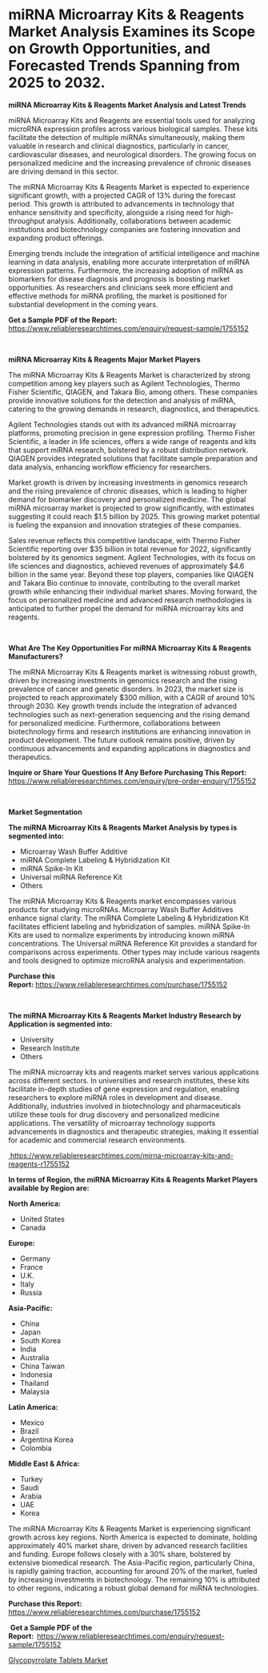 <p><h1>miRNA Microarray Kits & Reagents Market Analysis Examines its Scope on Growth Opportunities, and Forecasted Trends Spanning from 2025 to 2032.</h1></p><p><strong>miRNA Microarray Kits & Reagents Market Analysis and Latest Trends</strong></p>
<p><p>miRNA Microarray Kits and Reagents are essential tools used for analyzing microRNA expression profiles across various biological samples. These kits facilitate the detection of multiple miRNAs simultaneously, making them valuable in research and clinical diagnostics, particularly in cancer, cardiovascular diseases, and neurological disorders. The growing focus on personalized medicine and the increasing prevalence of chronic diseases are driving demand in this sector.</p><p>The miRNA Microarray Kits & Reagents Market is expected to experience significant growth, with a projected CAGR of 13% during the forecast period. This growth is attributed to advancements in technology that enhance sensitivity and specificity, alongside a rising need for high-throughput analysis. Additionally, collaborations between academic institutions and biotechnology companies are fostering innovation and expanding product offerings.</p><p>Emerging trends include the integration of artificial intelligence and machine learning in data analysis, enabling more accurate interpretation of miRNA expression patterns. Furthermore, the increasing adoption of miRNA as biomarkers for disease diagnosis and prognosis is boosting market opportunities. As researchers and clinicians seek more efficient and effective methods for miRNA profiling, the market is positioned for substantial development in the coming years.</p></p>
<p><strong>Get a Sample PDF of the Report:&nbsp;</strong> <a href="https://www.reliableresearchtimes.com/enquiry/request-sample/1755152?utm_campaign=3031&utm_medium=2&utm_source=Github&utm_content=ia&utm_term=08032025&utm_id=mirna-microarray-kits-reagents">https://www.reliableresearchtimes.com/enquiry/request-sample/1755152</a></p>
<p>&nbsp;</p>
<p><strong>miRNA Microarray Kits & Reagents Major Market Players</strong></p>
<p><p>The miRNA Microarray Kits & Reagents Market is characterized by strong competition among key players such as Agilent Technologies, Thermo Fisher Scientific, QIAGEN, and Takara Bio, among others. These companies provide innovative solutions for the detection and analysis of miRNA, catering to the growing demands in research, diagnostics, and therapeutics.</p><p>Agilent Technologies stands out with its advanced miRNA microarray platforms, promoting precision in gene expression profiling. Thermo Fisher Scientific, a leader in life sciences, offers a wide range of reagents and kits that support miRNA research, bolstered by a robust distribution network. QIAGEN provides integrated solutions that facilitate sample preparation and data analysis, enhancing workflow efficiency for researchers.</p><p>Market growth is driven by increasing investments in genomics research and the rising prevalence of chronic diseases, which is leading to higher demand for biomarker discovery and personalized medicine. The global miRNA microarray market is projected to grow significantly, with estimates suggesting it could reach $1.5 billion by 2025. This growing market potential is fueling the expansion and innovation strategies of these companies.</p><p>Sales revenue reflects this competitive landscape, with Thermo Fisher Scientific reporting over $35 billion in total revenue for 2022, significantly bolstered by its genomics segment. Agilent Technologies, with its focus on life sciences and diagnostics, achieved revenues of approximately $4.6 billion in the same year. Beyond these top players, companies like QIAGEN and Takara Bio continue to innovate, contributing to the overall market growth while enhancing their individual market shares. Moving forward, the focus on personalized medicine and advanced research methodologies is anticipated to further propel the demand for miRNA microarray kits and reagents.</p></p>
<p>&nbsp;</p>
<p><strong>What Are The Key Opportunities For miRNA Microarray Kits & Reagents Manufacturers?</strong></p>
<p><p>The miRNA Microarray Kits & Reagents market is witnessing robust growth, driven by increasing investments in genomics research and the rising prevalence of cancer and genetic disorders. In 2023, the market size is projected to reach approximately $300 million, with a CAGR of around 10% through 2030. Key growth trends include the integration of advanced technologies such as next-generation sequencing and the rising demand for personalized medicine. Furthermore, collaborations between biotechnology firms and research institutions are enhancing innovation in product development. The future outlook remains positive, driven by continuous advancements and expanding applications in diagnostics and therapeutics.</p></p>
<p><strong>Inquire or Share Your Questions If Any Before Purchasing This Report:</strong> <a href="https://www.reliableresearchtimes.com/enquiry/pre-order-enquiry/1755152?utm_campaign=3031&utm_medium=2&utm_source=Github&utm_content=ia&utm_term=08032025&utm_id=mirna-microarray-kits-reagents">https://www.reliableresearchtimes.com/enquiry/pre-order-enquiry/1755152</a></p>
<p>&nbsp;</p>
<p><strong>Market Segmentation</strong></p>
<p><strong>The miRNA Microarray Kits & Reagents Market Analysis by types is segmented into:</strong></p>
<p><ul><li>Microarray Wash Buffer Additive</li><li>miRNA Complete Labeling & Hybridization Kit</li><li>miRNA Spike-In Kit</li><li>Universal miRNA Reference Kit</li><li>Others</li></ul></p>
<p><p>The miRNA Microarray Kits & Reagents market encompasses various products for studying microRNAs. Microarray Wash Buffer Additives enhance signal clarity. The miRNA Complete Labeling & Hybridization Kit facilitates efficient labeling and hybridization of samples. miRNA Spike-In Kits are used to normalize experiments by introducing known miRNA concentrations. The Universal miRNA Reference Kit provides a standard for comparisons across experiments. Other types may include various reagents and tools designed to optimize microRNA analysis and experimentation.</p></p>
<p><strong>Purchase this Report:&nbsp;</strong><a href="https://www.reliableresearchtimes.com/purchase/1755152?utm_campaign=3031&utm_medium=2&utm_source=Github&utm_content=ia&utm_term=08032025&utm_id=mirna-microarray-kits-reagents">https://www.reliableresearchtimes.com/purchase/1755152</a></p>
<p>&nbsp;</p>
<p><strong>The miRNA Microarray Kits & Reagents Market Industry Research by Application is segmented into:</strong></p>
<p><ul><li>University</li><li>Research Institute</li><li>Others</li></ul></p>
<p><p>The miRNA microarray kits and reagents market serves various applications across different sectors. In universities and research institutes, these kits facilitate in-depth studies of gene expression and regulation, enabling researchers to explore miRNA roles in development and disease. Additionally, industries involved in biotechnology and pharmaceuticals utilize these tools for drug discovery and personalized medicine applications. The versatility of microarray technology supports advancements in diagnostics and therapeutic strategies, making it essential for academic and commercial research environments.</p></p>
<p><a href="https://www.reliableresearchtimes.com/mirna-microarray-kits-and-reagents-r1755152?utm_campaign=3031&utm_medium=2&utm_source=Github&utm_content=ia&utm_term=08032025&utm_id=mirna-microarray-kits-reagents">&nbsp;https://www.reliableresearchtimes.com/mirna-microarray-kits-and-reagents-r1755152</a></p>
<p><strong>In terms of Region, the miRNA Microarray Kits & Reagents Market Players available by Region are:</strong></p>
<p>
    <p> <strong> North America: </strong>
        <ul>
            <li>United States</li>
            <li>Canada</li>
        </ul>
        </p> 
    <p> <strong> Europe: </strong>
        <ul>
            <li>Germany</li>
            <li>France</li>
            <li>U.K.</li>
            <li>Italy</li>
            <li>Russia</li>
        </ul>
        </p> 
    <p> <strong> Asia-Pacific: </strong>
        <ul>
            <li>China</li>
            <li>Japan</li>
            <li>South Korea</li>
            <li>India</li>
            <li>Australia</li>
            <li>China Taiwan</li>
            <li>Indonesia</li>
            <li>Thailand</li>
            <li>Malaysia</li>
        </ul>
        </p> 
    <p> <strong> Latin America: </strong>
        <ul>
            <li>Mexico</li>
            <li>Brazil</li>
            <li>Argentina Korea</li>
            <li>Colombia</li>
        </ul>
        </p> 
    <p> <strong> Middle East & Africa: </strong>
        <ul>
            <li>Turkey</li>
            <li>Saudi</li>
            <li>Arabia</li>
            <li>UAE</li>
            <li>Korea</li>
        </ul>
    </p>
    </p>
<p><p>The miRNA Microarray Kits & Reagents Market is experiencing significant growth across key regions. North America is expected to dominate, holding approximately 40% market share, driven by advanced research facilities and funding. Europe follows closely with a 30% share, bolstered by extensive biomedical research. The Asia-Pacific region, particularly China, is rapidly gaining traction, accounting for around 20% of the market, fueled by increasing investments in biotechnology. The remaining 10% is attributed to other regions, indicating a robust global demand for miRNA technologies.</p></p>
<p><strong>Purchase this Report: </strong><a href="https://www.reliableresearchtimes.com/purchase/1755152?utm_campaign=3031&utm_medium=2&utm_source=Github&utm_content=ia&utm_term=08032025&utm_id=mirna-microarray-kits-reagents">https://www.reliableresearchtimes.com/purchase/1755152</a></p>
<p>&nbsp;<strong>Get a Sample PDF of the Report:&nbsp;&nbsp;</strong><a href="https://www.reliableresearchtimes.com/enquiry/request-sample/1755152?utm_campaign=3031&utm_medium=2&utm_source=Github&utm_content=ia&utm_term=08032025&utm_id=mirna-microarray-kits-reagents">https://www.reliableresearchtimes.com/enquiry/request-sample/1755152</a></p>
<p><strong></strong></p>
<p><p><a href="https://github.com/balapopepi/Market-Research-Report-List-1/blob/main/glycopyrrolate-tablets-market.md?utm_campaign=3031&utm_medium=2&utm_source=Github&utm_content=ia&utm_term=08032025&utm_id=mirna-microarray-kits-reagents">Glycopyrrolate Tablets Market</a></p></p>